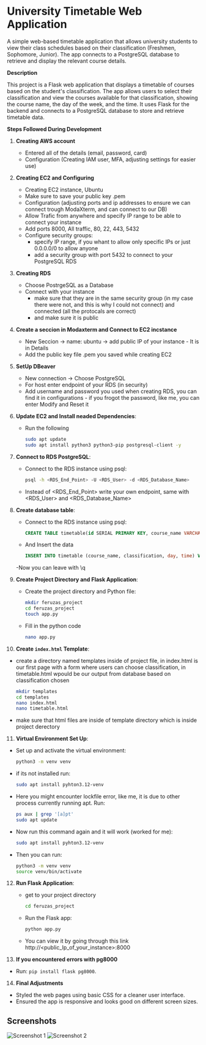 # University Timetable Web Application

A simple web-based timetable application that allows university students to view their class schedules based on their classification (Freshmen, Sophomore, Junior). The app connects to a PostgreSQL database to retrieve and display the relevant course details.

**Description**

This project is a Flask web application that displays a timetable of courses based on the student's classification. The app allows users to select their classification and view the courses available for that classification, showing the course name, the day of the week, and the time. It uses Flask for the backend and connects to a PostgreSQL database to store and retrieve timetable data.

**Steps Followed During Development**

1. **Creating AWS account**
   - Entered all of the details (email, password, card)
   - Configuration (Creating IAM user, MFA, adjusting settings for easier use)

2. **Creating EC2 and Configuring**
   - Creating EC2 instance, Ubuntu
   - Make sure to save your public key .pem
   - Configuration (adjusting ports and ip addresses to ensure we can connect trough ModaXterm, and can connect to our DB)
   - Allow Trafic from anywhere and specify IP range to be able to connect your instance
   - Add ports 8000, All traffic, 80, 22, 443, 5432
   - Configure security groups:
       - specify IP range, if you whant to allow only specific IPs or just 0.0.0.0/0 to allow anyone
       - add a security group with port 5432 to connect to your PostgreSQL RDS

3. **Creating RDS**
   - Choose PostrgeSQL as a Database
   - Connect with your instance
       - make sure that they are in the same security group (in my case there were not, and this is why I could not connect) and connected (all the protocals are correct)
       - and make sure it is public

4. **Create a seccion in Modaxterm and Connect to EC2 incstance**
   - New Seccion -> name: ubuntu -> add public IP of your instance
         - It is in Details
   - Add the public key file .pem you saved while creating EC2

5. **SetUp DBeaver**
   - New connection -> Choose PostgreSQL
   - For host enter endpoint of your RDS (in security)
   - Add username and password you used when creating RDS, you can find it in configurations
         -  if you frogot the password, like me, you can enter Modify and Reset it

6. **Update EC2 and Install neaded Dependencies**:
   - Run the following
     ```bash
     sudo apt update
     sudo apt install python3 python3-pip postgresql-client -y
     ```

7. **Connect to RDS PostgreSQL**:
   - Connect to the RDS instance using psql:
     ```bash
     psql -h <RDS_End_Point> -U <RDS_User> -d <RDS_Database_Name>
     ```
   - Instead of <RDS_End_Point> write your own endpoint, same with <RDS_User> and <RDS_Database_Name>

8. **Create database table**:
   - Connect to the RDS instance using psql:
     ```sql
     CREATE TABLE timetable(id SERIAL PRIMARY KEY, course_name VARCHAR(100), classification VARCHAR(20),day VARCHAR(20), time VARCHAR(20));
     ```
   - And Insert the data
      ```sql
     INSERT INTO timetable (course_name, classification, day, time) VALUES ('COSC2610 Operating Systems', 'Sophomore', 'Tuesday', '2:00pm'), ('COSC3410 Computer Security', 'Junior', 'Thursday', '4:30pm'), ('COSC3500 IT Project Management', 'Junior', 'Wednesday', '4:30pm'), ('ECON3000 Basic Economic Modelling', 'Junior', 'Monday', '11:30am'), ('ARHS2210 Intercultural History of Art', 'Sophomore', 'Tuesday', '4:30pm'), ('ARHS1050 Art Appretiation', 'Freshmen', 'Thursday', '11:30am');
     ```
   -Now you can leave with \q

9. **Create Project Directory and Flask Application**:
   - Create the project directory and Python file:
     ```bash
     mkdir feruzas_project
     cd feruzas_project
     touch app.py
     ```
   - Fill in the python code
     ```bash
     nano app.py
     ```

10. **Create `index.html` Template**:
   - create a directory named templates inside of project file, in index.html is our first page with a form where users can choose classification, in timetable.html wpould be our output from database based on classification chosen
     ```bash
     mkdir templates
     cd templates
     nano index.html
     nano timetable.html
     ```
   - make sure that html files are inside of template directory which is inside project derectory

11. **Virtual Environment Set Up**:
   - Set up and activate the virtual environment:
     ```bash
     python3 -m venv venv
     ```
   - if its not installed run:
      ```bash
     sudo apt install pyhton3.12-venv
     ```
   - Here you might encounter lockfile error, like me, it is due to other process currently running apt. Run:
     ```bash
     ps aux | grep '[a]pt'
     sudo apt update
     ```
  - Now run this command again and it will work (worked for me):
      ```bash
     sudo apt install pyhton3.12-venv
     ```
  - Then you can run:
     ```bash
     python3 -m venv venv
     source venv/bin/activate
     ```

12. **Run Flask Application**:
    - get to your project directory
      ```bash
      cd feruzas_project
      ```
    - Run the Flask app:
      ```bash
      python app.py
      ```
    - You can view it by going through this link
      http://<public_Ip_of_your_instance>:8000

13. **If you encountered errors with pg8000**
   - Run: `pip install flask pg8000`.

14. **Final Adjustments**
   - Styled the web pages using basic CSS for a cleaner user interface.
   - Ensured the app is responsive and looks good on different screen sizes.

## Screenshots

![Screenshot 1]()
![Screenshot 2]()

